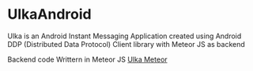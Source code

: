 # UlkaAndroid

Ulka is an Android Instant Messaging Application created using 
Android DDP (Distributed Data Protocol) Client library with Meteor JS as backend

Backend code Writtern in Meteor JS
[Ulka Meteor](https://github.com/deepakbaliga/UlkaMeteor)


